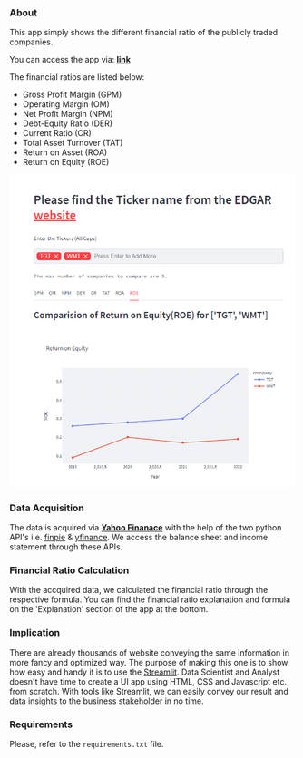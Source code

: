 ### About

This app simply shows the different financial ratio of the publicly traded companies. 

You can access the app via: [**link**](https://sharmajee499-financial-statements-streamlit-7tudgd.streamlitapp.com/)

The financial ratios are listed below:

- Gross Profit Margin (GPM)
- Operating Margin (OM)
- Net Profit Margin (NPM)
- Debt-Equity Ratio (DER)
- Current Ratio (CR)
- Total Asset Turnover (TAT)
- Return on Asset (ROA)
- Return on Equity (ROE)

![ScreeenShot of the App](app_ss.png)

### Data Acquisition

The data is acquired via [**Yahoo Finanace**](https://finance.yahoo.com/) with the help of the two python API's i.e. [finpie](https://pypi.org/project/finpie/) & [yfinance](https://pypi.org/project/yfinance/). We access the balance sheet and income statement through these APIs.

### Financial Ratio Calculation

With the accquired data, we calculated the financial ratio through the respective formula. You can find the financial ratio explanation and formula on the 'Explanation' section of the app at the bottom.


### Implication

There are already thousands of website conveying the same information in more fancy and optimized way. The purpose of making this one is to show how easy and handy it is to use the [Streamlit](https://streamlit.io/). Data Scientist and Analyst doesn't have time to create a UI app using HTML, CSS and Javascript etc. from scratch. With tools like Streamlit, we can easily convey our result and data insights to the business stakeholder in no time.


### Requirements

Please, refer to the `requirements.txt` file. 
